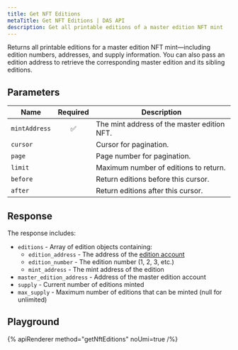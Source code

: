 ```yaml
---
title: Get NFT Editions
metaTitle: Get NFT Editions | DAS API
description: Get all printable editions of a master edition NFT mint
---
```


Returns all printable editions for a master edition NFT mint—including edition numbers, addresses, and supply information. You can also pass an edition address to retrieve the corresponding master edition and its sibling editions.

## Parameters

| Name          | Required | Description                                        |
| ------------- | :------: | -------------------------------------------------- |
| `mintAddress` |    ✅    | The mint address of the master edition NFT.       |
| `cursor`      |         | Cursor for pagination.                             |
| `page`        |         | Page number for pagination.                        |
| `limit`       |         | Maximum number of editions to return.              |
| `before`      |         | Return editions before this cursor.                |
| `after`       |         | Return editions after this cursor.                 |

## Response

The response includes:

- `editions` - Array of edition objects containing:
  - `edition_address` - The address of the [edition account](/token-metadata#printing-editions)
  - `edition_number` - The edition number (1, 2, 3, etc.)
  - `mint_address` - The mint address of the edition
- `master_edition_address` - Address of the master edition account
- `supply` - Current number of editions minted
- `max_supply` - Maximum number of editions that can be minted (null for unlimited)


## Playground

{% apiRenderer method="getNftEditions" noUmi=true /%}